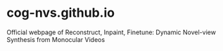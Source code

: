 # cog-nvs.github.io

Official webpage of Reconstruct, Inpaint, Finetune: Dynamic Novel-view Synthesis from Monocular Videos
